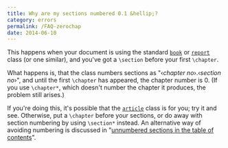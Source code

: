 ```yaml
---
title: Why are my sections numbered 0.1 &hellip;?
category: errors
permalink: /FAQ-zerochap
date: 2014-06-10
---
```


This happens when your document is using the standard [`book`](https://ctan.org/pkg/book) or
[`report`](https://ctan.org/pkg/report) class (or one similar), and you've got a `\section`
before your first `\chapter`.

What happens is, that the class numbers sections as 
"&lsaquo;_chapter no_&rsaquo;.&lsaquo;_section no_&rsaquo;", and until the first
`\chapter` has appeared, the chapter number is 0.  (If you
use `\chapter*`, which doesn't number the chapter it produces, the
problem still arises.)

If you're doing this, it's possible that the [`article`](https://ctan.org/pkg/article) class
is for you; try it and see.  Otherwise, put a `\chapter` before
your sections, or do away with section numbering by using
`\section*` instead.  An alternative way of avoiding numbering is
discussed in 
"[unnumbered sections in the table of contents](FAQ-secnumdep)".

